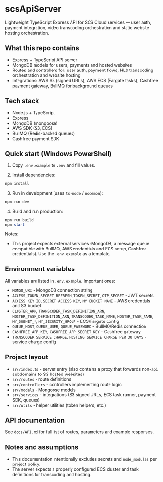 # scsApiServer

Lightweight TypeScript Express API for SCS Cloud services — user auth, payment integration, video transcoding orchestration and static website hosting orchestration.

## What this repo contains
- Express + TypeScript API server
- MongoDB models for users, payments and hosted websites
- Routes and controllers for: user auth, payment flows, HLS transcoding orchestration and website hosting
- Integrations: AWS S3 (signed URLs), AWS ECS (Fargate tasks), Cashfree payment gateway, BullMQ for background queues

## Tech stack
- Node.js + TypeScript
- Express
- MongoDB (mongoose)
- AWS SDK (S3, ECS)
- BullMQ (Redis-backed queues)
- Cashfree payment SDK

## Quick start (Windows PowerShell)
1. Copy `.env.example` to `.env` and fill values.

2. Install dependencies:

```powershell
npm install
```

3. Run in development (uses `ts-node` / `nodemon`):

```powershell
npm run dev
```

4. Build and run production:

```powershell
npm run build
npm start
```

Notes:
- This project expects external services (MongoDB, a message queue compatible with BullMQ, AWS credentials and ECS setup, Cashfree credentials). Use the `.env.example` as a template.

## Environment variables
All variables are listed in `.env.example`. Important ones:
- `MONGO_URI` - MongoDB connection string
- `ACCESS_TOKEN_SECRET`, `REFRESH_TOKEN_SECRET`, `OTP_SECRET` - JWT secrets
- `ACCESS_KEY_ID`, `SECRET_ACCESS_KEY`, `MY_BUCKET_NAME` - AWS credentials and S3 bucket
- `CLUSTER_ARN`, `TRANSCODER_TASK_DEFINITION_ARN`, `HOSTER_TASK_DEFINITION_ARN`, `TRANSCODER_TASK_NAME`, `HOSTER_TASK_NAME`, `MY_SUBNET_*`, `MY_SECURITY_GROUP` - ECS/Fargate config
- `QUEUE_HOST`, `QUEUE_USER`, `QUEUE_PASSWORD` - BullMQ/Redis connection
- `CASHFREE_APP_KEY`, `CASHFREE_APP_SECRET_KEY` - Cashfree gateway
- `TRANSCODER_SERVICE_CHARGE`, `HOSTING_SERVICE_CHARGE_PER_30_DAYS` - service charge config

## Project layout
- `src/index.ts` - server entry (also contains a proxy that forwards non-`api` subdomains to S3 hosted websites)
- `src/routes` - route definitions
- `src/controllers` - controllers implementing route logic
- `src/models` - Mongoose models
- `src/services` - integrations (S3 signed URLs, ECS task runner, payment SDK, queues)
- `src/utils` - helper utilities (token helpers, etc.)

## API documentation
See `docs/API.md` for full list of routes, parameters and example responses.

## Notes and assumptions
- This documentation intentionally excludes secrets and `node_modules` per project policy.
- The server expects a properly configured ECS cluster and task definitions for transcoding and hosting.
